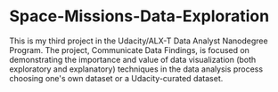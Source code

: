 # Space-Missions-Data-Exploration
This is my third project in the Udacity/ALX-T Data Analyst Nanodegree Program. The project, Communicate Data Findings, is focused on demonstrating the importance and value of data visualization (both exploratory and explanatory) techniques in the data analysis process choosing one's own dataset or a Udacity-curated dataset.
